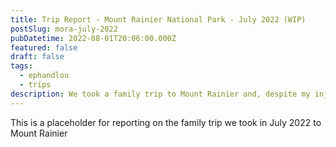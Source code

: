```yaml
---
title: Trip Report - Mount Rainier National Park - July 2022 (WIP)
postSlug: mora-july-2022
pubDatetime: 2022-08-01T20:06:00.000Z
featured: false
draft: false
tags:
  - ephandlou
  - trips
description: We took a family trip to Mount Rainier and, despite my injury (and extreme Summer), it was an wonderful experience (that I never captured here - I will have to finish this post eventually).
---
```


This is a placeholder for reporting on the family trip we took in July 2022 to Mount Rainier

